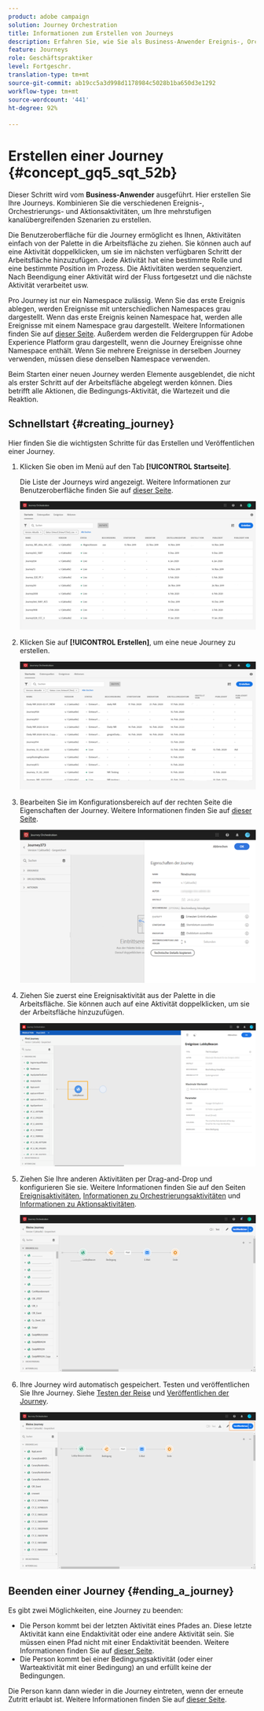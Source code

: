 ```yaml
---
product: adobe campaign
solution: Journey Orchestration
title: Informationen zum Erstellen von Journeys
description: Erfahren Sie, wie Sie als Business-Anwender Ereignis-, Orchestrierungs- und Aktions-Aktivitäten kombinieren, um eine Journey zu gestalten.
feature: Journeys
role: Geschäftspraktiker
level: Fortgeschr.
translation-type: tm+mt
source-git-commit: ab19cc5a3d998d1178984c5028b1ba650d3e1292
workflow-type: tm+mt
source-wordcount: '441'
ht-degree: 92%

---
```



# Erstellen einer Journey {#concept_gq5_sqt_52b}

Dieser Schritt wird vom **Business-Anwender** ausgeführt. Hier erstellen Sie Ihre Journeys. Kombinieren Sie die verschiedenen Ereignis-, Orchestrierungs- und Aktionsaktivitäten, um Ihre mehrstufigen kanalübergreifenden Szenarien zu erstellen.

Die Benutzeroberfläche für die Journey ermöglicht es Ihnen, Aktivitäten einfach von der Palette in die Arbeitsfläche zu ziehen. Sie können auch auf eine Aktivität doppelklicken, um sie im nächsten verfügbaren Schritt der Arbeitsfläche hinzuzufügen. Jede Aktivität hat eine bestimmte Rolle und eine bestimmte Position im Prozess. Die Aktivitäten werden sequenziert. Nach Beendigung einer Aktivität wird der Fluss fortgesetzt und die nächste Aktivität verarbeitet usw.

Pro Journey ist nur ein Namespace zulässig. Wenn Sie das erste Ereignis ablegen, werden Ereignisse mit unterschiedlichen Namespaces grau dargestellt. Wenn das erste Ereignis keinen Namespace hat, werden alle Ereignisse mit einem Namespace grau dargestellt. Weitere Informationen finden Sie auf [dieser Seite](../event/selecting-the-namespace.md). Außerdem werden die Feldergruppen für Adobe Experience Platform grau dargestellt, wenn die Journey Ereignisse ohne Namespace enthält. Wenn Sie mehrere Ereignisse in derselben Journey verwenden, müssen diese denselben Namespace verwenden.

Beim Starten einer neuen Journey werden Elemente ausgeblendet, die nicht als erster Schritt auf der Arbeitsfläche abgelegt werden können. Dies betrifft alle Aktionen, die Bedingungs-Aktivität, die Wartezeit und die Reaktion.

## Schnellstart {#creating_journey}

Hier finden Sie die wichtigsten Schritte für das Erstellen und Veröffentlichen einer Journey.

1. Klicken Sie oben im Menü auf den Tab **[!UICONTROL Startseite]**.

   Die Liste der Journeys wird angezeigt. Weitere Informationen zur Benutzeroberfläche finden Sie auf [dieser Seite](../building-journeys/using-the-journey-designer.md).

   ![](../assets/journey30.png)

1. Klicken Sie auf **[!UICONTROL Erstellen]**, um eine neue Journey zu erstellen.

   ![](../assets/journey31.png)

1. Bearbeiten Sie im Konfigurationsbereich auf der rechten Seite die Eigenschaften der Journey. Weitere Informationen finden Sie auf [dieser Seite](../building-journeys/changing-properties.md).

   ![](../assets/journey32.png)

1. Ziehen Sie zuerst eine Ereignisaktivität aus der Palette in die Arbeitsfläche. Sie können auch auf eine Aktivität doppelklicken, um sie der Arbeitsfläche hinzuzufügen.

   ![](../assets/journey33.png)

1. Ziehen Sie Ihre anderen Aktivitäten per Drag-and-Drop und konfigurieren Sie sie. Weitere Informationen finden Sie auf den Seiten [Ereignisaktivitäten](../building-journeys/event-activities.md), [Informationen zu Orchestrierungsaktivitäten](../building-journeys/about-orchestration-activities.md) und [Informationen zu Aktionsaktivitäten](../building-journeys/about-action-activities.md).

   ![](../assets/journey34.png)

1. Ihre Journey wird automatisch gespeichert. Testen und veröffentlichen Sie Ihre Journey. Siehe [Testen der Reise](../building-journeys/testing-the-journey.md) und [Veröffentlichen der Journey](../building-journeys/publishing-the-journey.md).

   ![](../assets/journey36.png)

## Beenden einer Journey {#ending_a_journey}

Es gibt zwei Möglichkeiten, eine Journey zu beenden:

* Die Person kommt bei der letzten Aktivität eines Pfades an. Diese letzte Aktivität kann eine Endaktivität oder eine andere Aktivität sein. Sie müssen einen Pfad nicht mit einer Endaktivität beenden. Weitere Informationen finden Sie auf [dieser Seite](../building-journeys/end-activity.md).
* Die Person kommt bei einer Bedingungsaktivität (oder einer Warteaktivität mit einer Bedingung) an und erfüllt keine der Bedingungen.

Die Person kann dann wieder in die Journey eintreten, wenn der erneute Zutritt erlaubt ist. Weitere Informationen finden Sie auf [dieser Seite](../building-journeys/changing-properties.md).
